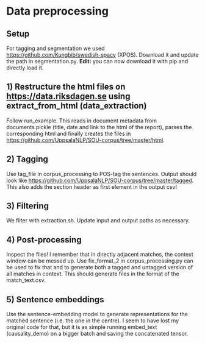 # Data preprocessing

## Setup
   For tagging and segmentation we used https://github.com/Kungbib/swedish-spacy (XPOS).
   Download it and update the path in segmentation.py.
   **Edit:** you can now download it with pip and directly load it.

## 1) Restructure the html files on https://data.riksdagen.se using extract_from_html (data_extraction)
   Follow run_example. This reads in document metadata from documents.pickle (title, date and link to the html of the report), parses the corresponding html and finally creates the files in https://github.com/UppsalaNLP/SOU-corpus/tree/master/html.

## 2) Tagging
   Use tag_file in corpus_processing to POS-tag the sentences. Output should look like https://github.com/UppsalaNLP/SOU-corpus/tree/master/tagged. This also adds the section header as first element in the output csv!

## 3) Filtering
   We filter with extraction.sh. Update input and output paths as necessary.

## 4) Post-processing
   Inspect the files! I remember that in directly adjacent matches, the context window can be messed up.
   Use fix_format_2 in corpus_processing.py can be used to fix that and to generate both a tagged and untagged version of all matches in context. This should generate files in the format of the match_text.csv.

## 5) Sentence embeddings
   Use the sentence-embedding model to generate representations for the matched sentence (i.e. the one in the centre). I seem to have lost my original code for that, but it is as simple running embed_text (causality_demo) on a bigger batch and saving the concatenated tensor.